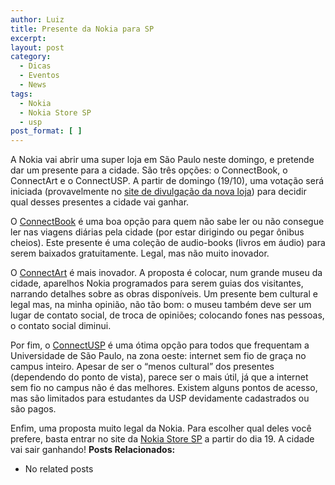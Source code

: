 ```yaml
---
author: Luiz
title: Presente da Nokia para SP
excerpt:
layout: post
category:
  - Dicas
  - Eventos
  - News
tags:
  - Nokia
  - Nokia Store SP
  - usp
post_format: [ ]
---
```

  
A Nokia vai abrir uma super loja em São Paulo neste domingo, e pretende dar um presente para a cidade. São três opções: o ConnectBook, o ConnectArt e o ConnectUSP. A partir de domingo (19/10), uma votação será iniciada (provavelmente no [site de divulgação da nova loja][1]) para decidir qual desses presentes a cidade vai ganhar.

O [ConnectBook][2] é uma boa opção para quem não sabe ler ou não consegue ler nas viagens diárias pela cidade (por estar dirigindo ou pegar ônibus cheios). Este presente é uma coleção de audio-books (livros em áudio) para serem baixados gratuitamente. Legal, mas não muito inovador.

O [ConnectArt][3] é mais inovador. A proposta é colocar, num grande museu da cidade, aparelhos Nokia programados para serem guias dos visitantes, narrando detalhes sobre as obras disponíveis. Um presente bem cultural e legal mas, na minha opinião, não tão bom: o museu também deve ser um lugar de contato social, de troca de opiniões; colocando fones nas pessoas, o contato social diminui.

Por fim, o [ConnectUSP][4] é uma ótima opção para todos que frequentam a Universidade de São Paulo, na zona oeste: internet sem fio de graça no campus inteiro. Apesar de ser o “menos cultural” dos presentes (dependendo do ponto de vista), parece ser o mais útil, já que a internet sem fio no campus não é das melhores. Existem alguns pontos de acesso, mas são limitados para estudantes da USP devidamente cadastrados ou são pagos.

Enfim, uma proposta muito legal da Nokia. Para escolher qual deles você prefere, basta entrar no site da [Nokia Store SP][1] a partir do dia 19. A cidade vai sair ganhando! 
**Posts Relacionados:** 
*   No related posts












 [1]: http://www.nokiastoresp.com.br/
 [2]: http://www.nokiastoresp.com.br/site/connectbook
 [3]: http://www.nokiastoresp.com.br/site/connectart
 [4]: http://www.nokiastoresp.com.br/site/connectusp





